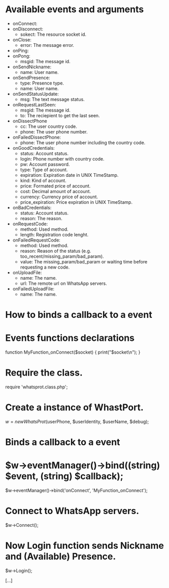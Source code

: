 Available events and arguments
==============================
- onConnect:
- onDisconnect:
  - sokect: The resource socket id.
- onClose:
  - error: The message error.
- onPing:
- onPong:
  - msgid: The message id.
- onSendNickname:
  - name: User name.
- onSendPresence:
   - type: Presence type.
   - name: User name.
- onSendStatusUpdate:
   - msg: The text message status.
- onRequestLastSeen:
   - msgid: The message id.
   - to: The reciepient to get the last seen.
- onDissectPhone
   - cc: The user country code.
   - phone: The user phone number.
- onFailedDissectPhone:
   - phone: The user phone number including the country code.
- onGoodCredentials:
   - status: Account status.
   - login: Phone number with country code.
   - pw: Account password.
   - type: Type of account.
   - expiration: Expiration date in UNIX TimeStamp.
   - kind: Kind of account.
   - price: Formated price of account.
   - cost: Decimal amount of account.
   - currency: Currency price of account.
   - price_expiration: Price expiration in UNIX TimeStamp.
- onBadCredentials:
   - status: Account status.
   - reason: The reason.
- onRequestCode:
   - method: Used method.
   - length: Registration code lenght.
- onFailedRequestCode:
   - method: Used method.
   - reason: Reason of the status (e.g. too_recent/missing_param/bad_param).
   - value: The missing_param/bad_param or waiting time before requesting a new code.
- onUploadFile:
   - name: The name.
   - url: The remote url on WhatsApp servers.
- onFailedUploadFile:
   - name: The name.

How to binds a callback to a event
==================================

# Events functions declarations
function MyFunction_onConnect($socket) {
    print("$socket\n");
}

# Require the class.
require 'whatsprot.class.php';

# Create a instance of WhastPort.
$w = new WhatsProt($userPhone, $userIdentity, $userName, $debug);

# Binds a callback to a event
# $w->eventManager()->bind((string) $event, (string) $callback);
$w->eventManager()->bind('onConnect', 'MyFunction_onConnect');

# Connect to WhatsApp servers.
$w->Connect();
# Now Login function sends Nickname and (Available) Presence.
$w->Login();

[...]
